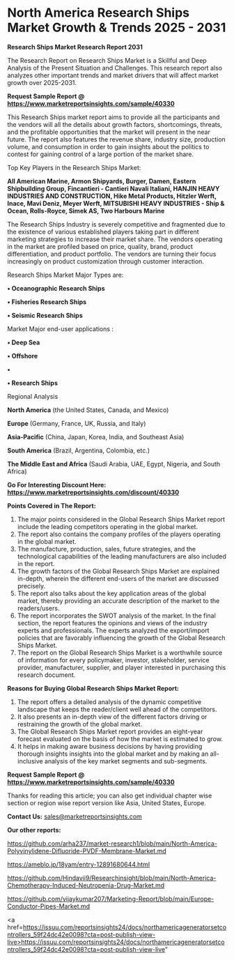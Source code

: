 # North America Research Ships Market Growth & Trends 2025 - 2031

<strong>Research Ships Market Research Report 2031</strong>

The Research Report on Research Ships Market is a Skillful and Deep Analysis of the Present Situation and Challenges. This research report also analyzes other important trends and market drivers that will affect market growth over 2025-2031.

<strong>Request Sample Report @ <a href=https://www.marketreportsinsights.com/sample/40330>https://www.marketreportsinsights.com/sample/40330</a></strong>

This Research Ships market report aims to provide all the participants and the vendors will all the details about growth factors, shortcomings, threats, and the profitable opportunities that the market will present in the near future. The report also features the revenue share, industry size, production volume, and consumption in order to gain insights about the politics to contest for gaining control of a large portion of the market share.

Top Key Players in the Research Ships Market:

<strong>All American Marine, Armon Shipyards, Burger, Damen, Eastern Shipbuilding Group, Fincantieri - Cantieri Navali Italiani, HANJIN HEAVY INDUSTRIES AND CONSTRUCTION, Hike Metal Products, Hitzler Werft, Inace, Mavi Deniz, Meyer Werft, MITSUBISHI HEAVY INDUSTRIES - Ship & Ocean, Rolls-Royce, Simek AS, Two Harbours Marine</strong>

The Research Ships Industry is severely competitive and fragmented due to the existence of various established players taking part in different marketing strategies to increase their market share. The vendors operating in the market are profiled based on price, quality, brand, product differentiation, and product portfolio. The vendors are turning their focus increasingly on product customization through customer interaction.

Research Ships Market Major Types are:

<strong>•  Oceanographic Research Ships

•  Fisheries Research Ships

•  Seismic Research Ships</strong>

Market Major end-user applications :

<strong>•  Deep Sea

•  Offshore

•  

•  Research Ships</strong>

Regional Analysis

</u><strong><b>North America</b></strong> (the United States, Canada, and Mexico)

<strong><b>Europe </b></strong>(Germany, France, UK, Russia, and Italy)

<strong><b>Asia-Pacific</b></strong> (China, Japan, Korea, India, and Southeast Asia)

<strong><b>South America</b></strong> (Brazil, Argentina, Colombia, etc.)

<strong><b>The Middle East and Africa</b></strong> (Saudi Arabia, UAE, Egypt, Nigeria, and South Africa)

<strong>Go For Interesting Discount Here: <a href=https://www.marketreportsinsights.com/discount/40330>https://www.marketreportsinsights.com/discount/40330</a></strong>

<strong>Points Covered in The Report:</strong>
<ol>
  <li>The major points considered in the Global Research Ships Market report include the leading competitors operating in the global market.</li>
  <li>The report also contains the company profiles of the players operating in the global market.</li>
  <li>The manufacture, production, sales, future strategies, and the technological capabilities of the leading manufacturers are also included in the report.</li>
  <li>The growth factors of the Global Research Ships Market are explained in-depth, wherein the different end-users of the market are discussed precisely.</li>
  <li>The report also talks about the key application areas of the global market, thereby providing an accurate description of the market to the readers/users.</li>
  <li>The report incorporates the SWOT analysis of the market. In the final section, the report features the opinions and views of the industry experts and professionals. The experts analyzed the export/import policies that are favorably influencing the growth of the Global Research Ships Market.</li>
  <li>The report on the Global Research Ships Market is a worthwhile source of information for every policymaker, investor, stakeholder, service provider, manufacturer, supplier, and player interested in purchasing this research document.</li>
</ol>
<strong>Reasons for Buying Global Research Ships Market Report:</strong>

<ol>
  <li>The report offers a detailed analysis of the dynamic competitive landscape that keeps the reader/client well ahead of the competitors.</li>
  <li>It also presents an in-depth view of the different factors driving or restraining the growth of the global market.</li>
  <li>The Global Research Ships Market report provides an eight-year forecast evaluated on the basis of how the market is estimated to grow.</li>
  <li>It helps in making aware business decisions by having providing thorough insights insights into the global market and by making an all-inclusive analysis of the key market segments and sub-segments.</li>
</ol>
<strong>Request Sample Report @ <a href=https://www.marketreportsinsights.com/sample/40330>https://www.marketreportsinsights.com/sample/40330</a></strong>


Thanks for reading this article; you can also get individual chapter wise section or region wise report version like Asia, United States, Europe.

<strong>Contact Us:</strong>
sales@marketreportsinsights.com

<strong>Our other reports:</strong>

<a href=https://github.com/arha237/market-research1/blob/main/North-America-Polyvinylidene-Difluoride-PVDF-Membrane-Market.md>https://github.com/arha237/market-research1/blob/main/North-America-Polyvinylidene-Difluoride-PVDF-Membrane-Market.md</a>

<a href=https://ameblo.jp/18yam/entry-12891680644.html>https://ameblo.jp/18yam/entry-12891680644.html</a>

<a href=https://github.com/Hindavii9/Researchinsight/blob/main/North-America-Chemotherapy-Induced-Neutropenia-Drug-Market.md>https://github.com/Hindavii9/Researchinsight/blob/main/North-America-Chemotherapy-Induced-Neutropenia-Drug-Market.md</a>

<a href=https://github.com/vijaykumar207/Marketing-Report/blob/main/Europe-Conductor-Pipes-Market.md>https://github.com/vijaykumar207/Marketing-Report/blob/main/Europe-Conductor-Pipes-Market.md</a>

<a href=https://issuu.com/reportsinsights24/docs/northamericageneratorsetcontrollers_59f24dc42e0098?cta=post-publish-view-live>https://issuu.com/reportsinsights24/docs/northamericageneratorsetcontrollers_59f24dc42e0098?cta=post-publish-view-live</a>"
